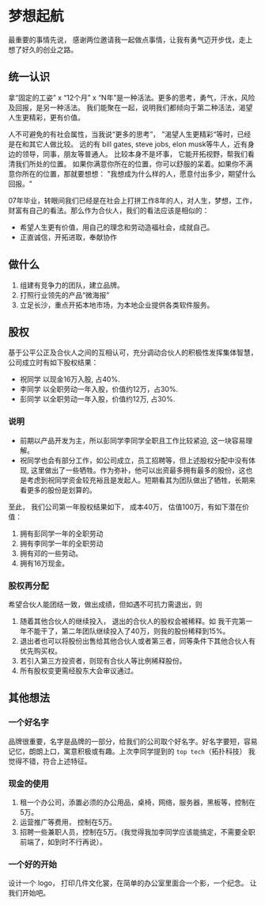 # 梦想起航

最重要的事情先说， 感谢两位邀请我一起做点事情，让我有勇气迈开步伐，走上想了好久的创业之路。

## 统一认识
拿“固定的工姿” x “12个月” x “N年”是一种活法。更多的思考，勇气，汗水，风险及回报，是另一种活法。
我们能聚在一起，说明我们都倾向于第二种活法，渴望人生更精彩，更有价值。

人不可避免的有社会属性，当我说“更多的思考”， ”渴望人生更精彩“等时，已经是在和其它人做比较。
远的有 bill gates, steve jobs, elon musk等牛人，近有身边的领导，同事，朋友等普通人。
比较本身不是坏事， 它能开拓视野，帮我们看清我们所处的位置。
如果你满意你所在的位置，你可以舒服的呆着。如果你不满意你所在的位置，那就要想想： "我想成为什么样的人，愿意付出多少，期望什么回报。"

07年毕业，转眼间我们已经是在社会上打拼工作8年的人，对人生，梦想，工作，财富有自己的看法。那么作为合伙人，我们的看法应该是相似的：

* 希望人生更有价值，用自己的理念和劳动造福社会，成就自己。
* 正直诚信，开拓进取，奉献协作

## 做什么
1. 组建有竞争力的团队，建立品牌。
2. 打照行业领先的产品“微海报”
3. 立足长沙，重点开拓本地市场，为本地企业提供各类软件服务。

## 股权
基于公平公正及合伙人之间的互相认可，充分调动合伙人的积极性发挥集体智慧，公司成立时有如下股权结果：

* 祝同学 以现金16万入股, 占40%.
* 李同学 以全职劳动一年入股，价值约12万，占30%.
* 彭同学 以全职劳动一年入股，价值约12万, 占30%.

### 说明
* 前期以产品开发为主，所以彭同学李同学全职且工作比较紧迫, 这一块容易理解。
* 祝同学也会有部分工作，如公司成立，员工招聘等，但上述股权分配中没有体现, 这里做出了一些牺牲。作为弥补，他可以出资最多拥有最多的股份，这也是考虑到祝同学资金较充裕且是发起人。短期看其为团队做出了牺牲，长期来看更多的股份是划算的。

至此， 我们公司第一年股权结果如下， 成本40万， 估值100万，有如下潜在价值：

1. 拥有彭同学一年的全职劳动
2. 拥有李同学一年的全职劳动
3. 拥有邓的一些劳动。
4. 拥有16万现金。

### 股权再分配
希望合伙人能团结一致，做出成绩，但如遇不可抗力需退出，则

1. 随着其他合伙人的继续投入， 退出的合伙人的股权会被稀释。如 我干完第一年不能干了，第二年团队继续投入了40万，则我的股份稀释到15%。
2. 退出者也可以将股份出售给其他合伙人或者第三者，同等条件下其他合伙人有优先购买权。
3. 若引入第三方投资者，则现有合伙人等比例稀释股份。
4. 所有股权变更需经股东大会审议通过。

## 其他想法
### 一个好名字
品牌很重要，名字是品牌的一部分，给我们的公司取个好名字。好名字要短，容易记忆，朗朗上口，寓意积极或有趣。上次李同学提到的 `top tech`（拓扑科技） 我觉得不错，符合上述特征。

### 现金的使用
1. 租一个办公司，添置必须的办公用品，桌椅，网络，服务器，黑板等，控制在 5万。
2. 运营推广等费用， 控制在5万。
3. 招聘一些兼职人员，控制在5万。(我觉得我加李同学应该能搞定，不需要全职前端了，如到时不行再说）。

### 一个好的开始
设计一个 logo， 打印几件文化裳，在简单的办公室里面合一个影，一个纪念。
让我们开始吧。
